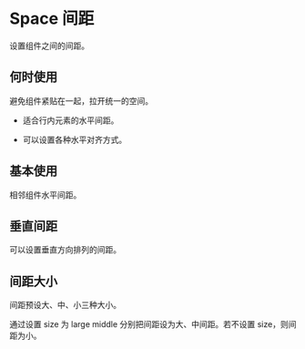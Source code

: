 # Space 间距

设置组件之间的间距。

## 何时使用

避免组件紧贴在一起，拉开统一的空间。

- 适合行内元素的水平间距。

- 可以设置各种水平对齐方式。

## 基本使用

相邻组件水平间距。

<code src="./demos/basic.tsx"></code>

## 垂直间距

可以设置垂直方向排列的间距。

<code src="./demos/direction.tsx"></code>

## 间距大小

间距预设大、中、小三种大小。

通过设置 size 为 large middle 分别把间距设为大、中间距。若不设置 size，则间距为小。

<code src="./demos/size.tsx"></code>
